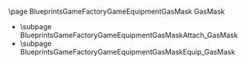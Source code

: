 \page BlueprintsGameFactoryGameEquipmentGasMask GasMask
- \subpage BlueprintsGameFactoryGameEquipmentGasMaskAttach_GasMask
- \subpage BlueprintsGameFactoryGameEquipmentGasMaskEquip_GasMask

